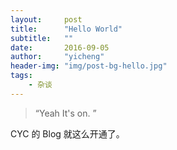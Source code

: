 ```yaml
---
layout:     post
title:      "Hello World"
subtitle:   ""
date:       2016-09-05
author:     "yicheng"
header-img: "img/post-bg-hello.jpg"
tags:
    - 杂谈
---
```

> “Yeah It's on. ”



CYC 的 Blog 就这么开通了。
